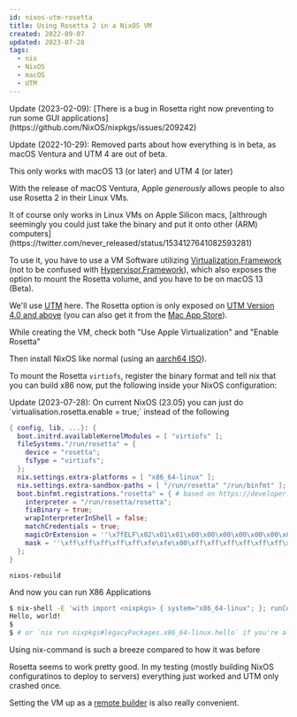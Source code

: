 ```yaml
---
id: nixos-utm-rosetta
title: Using Rosetta 2 in a NixOS VM
created: 2022-09-07
updated: 2023-07-28
tags:
  - nix
  - NixOS
  - macOS
  - UTM
---
```


<box>
Update (2023-02-09): [There is a bug in Rosetta right now preventing to run some GUI applications](https://github.com/NixOS/nixpkgs/issues/209242)

Update (2022-10-29): Removed parts about how everything is in beta, as macOS Ventura and UTM 4 are out of beta.


This only works with macOS 13 (or later) and UTM 4 (or later)
</box>

With the release of macOS Ventura, Apple *generously* allows people to also use Rosetta 2 in their Linux VMs.

<tangent>
It of course only works in Linux VMs on Apple Silicon macs, [althrough seemingly you could just take the binary and put it onto other (ARM) computers](https://twitter.com/never_released/status/1534127641082593281)
</tangent>


To use it, you have to use a VM Software utilizing [Virtualization.Framework](https://developer.apple.com/documentation/virtualization) (not to be confused with [Hypervisor.Framework](https://developer.apple.com/documentation/hypervisor)), which also exposes the option to mount the Rosetta volume, and you have to be on macOS 13 (Beta).

We'll use [UTM](https://mac.getutm.app/) here. 
The Rosetta option is only exposed on [UTM Version 4.0 and above](https://github.com/utmapp/UTM/releases) (you can also get it from the [Mac App Store](https://apps.apple.com/de/app/utm-virtuelle-maschinen/id1538878817)).

While creating the VM, check both "Use Apple Virtualization" and "Enable Rosetta"

Then install NixOS like normal (using an [aarch64 ISO](https://nixos.wiki/wiki/NixOS_on_ARM/UEFI#Getting_the_installer_image_.28ISO.29)).


To mount the Rosetta `virtiofs`, register the binary format and tell nix that you can build x86 now, put the following inside your NixOS configuration:

<greybox>
Update (2023-07-28): On current NixOS (23.05) you can just do `virtualisation.rosetta.enable = true;` instead of the following
</greybox>


```nix
{ config, lib, ...}: {
  boot.initrd.availableKernelModules = [ "virtiofs" ];
  fileSystems."/run/rosetta" = {
    device = "rosetta";
    fsType = "virtiofs";
  };
  nix.settings.extra-platforms = [ "x86_64-linux" ];
  nix.settings.extra-sandbox-paths = [ "/run/rosetta" "/run/binfmt" ];
  boot.binfmt.registrations."rosetta" = { # based on https://developer.apple.com/documentation/virtualization/running_intel_binaries_in_linux_vms_with_rosetta#3978495
    interpreter = "/run/rosetta/rosetta";
    fixBinary = true;
    wrapInterpreterInShell = false;
    matchCredentials = true;
    magicOrExtension = ''\x7fELF\x02\x01\x01\x00\x00\x00\x00\x00\x00\x00\x00\x00\x02\x00\x3e\x00'';
    mask = ''\xff\xff\xff\xff\xff\xfe\xfe\x00\xff\xff\xff\xff\xff\xff\xff\xff\xfe\xff\xff\xff'';
  };
}
```

`nixos-rebuild`

And now you can run X86 Applications

```sh
$ nix-shell -E 'with import <nixpkgs> { system="x86_64-linux"; }; runCommand "dummy" { buildInputs = [ hello ]; } ""' --command hello
Hello, world!
$
$ # or `nix run nixpkgs#legacyPackages.x86_64-linux.hello` if you're already using the new nix cli
```

<tangent>
Using nix-command is such a breeze compared to how it was before
</tangent>

Rosetta seems to work pretty good. In my testing (mostly building NixOS configuratinos to deploy to servers) everything just worked and UTM only crashed once.

Setting the VM up as a [remote builder](https://nixos.org/manual/nix/stable/advanced-topics/distributed-builds.html) is also really convenient.

